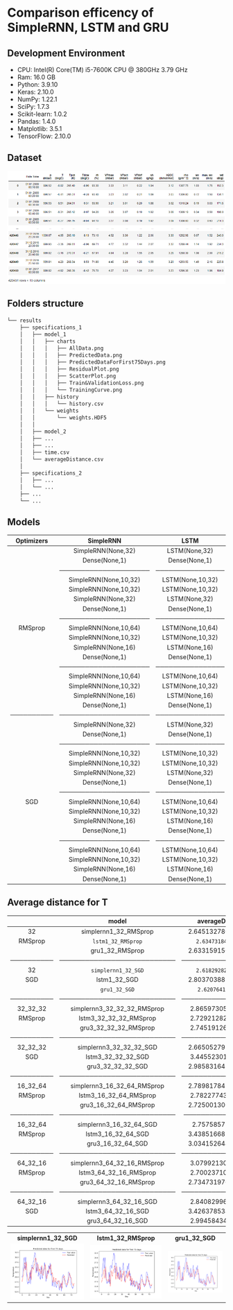 # Comparison efficency of SimpleRNN, LSTM and GRU

## Development Environment
* CPU: Intel(R) Core(TM) i5-7600K CPU @ 380GHz 3.79 GHz
* Ram: 16.0 GB 
* Python: 3.9.10
* Keras: 2.10.0
* NumPy: 1.22.1
* SciPy: 1.7.3
* Scikit-learn: 1.0.2
* Pandas: 1.4.0
* Matplotlib: 3.5.1
* TensorFlow: 2.10.0

## Dataset
![Ilustration of data](https://raw.githubusercontent.com/Glodgar/comparison-RNN/master/img/data.png)

## Folders structure
```
└── results 
    ├── specifications_1
    │   ├── model_1
    │   │   ├── charts
    │   │   │   ├── AllData.png
    │   │   │   ├── PredictedData.png
    │   │   │   ├── PredictedDataForFirst75Days.png
    │   │   │   ├── ResidualPlot.png
    │   │   │   ├── ScatterPlot.png
    │   │   │   ├── Train&ValidationLoss.png
    │   │   │   └── TrainingCurve.png
    │   │   ├── history
    │   │   │   └── history.csv
    │   │   └── weights
    │   │       └── weights.HDF5
    │   │
    │   ├── model_2
    │   ├── ...
    │   ├── ...
    │   ├── time.csv
    │   └── averageDistance.csv
    │
    ├── specifications_2
    │   ├── ...
    │   └── ...
    ├── ...
    └── ...
```

## Models
|Optimizers|SimpleRNN            | LSTM           |GRU            |
|:--------:|:-------------------:|:--------------:|:-------------:|
|          |SimpleRNN(None,32)   | LSTM(None,32)  |GRU(None,32)   |
|          |Dense(None,1)        | Dense(None,1)  |Dense(None,1)  |
|          |─────────────────────|────────────────|───────────────|
|          |SimpleRNN(None,10,32)|LSTM(None,10,32)|GRU(None,10,32)|
|          |SimpleRNN(None,10,32)|LSTM(None,10,32)|GRU(None,10,32)|
|          |SimpleRNN(None,32)   |LSTM(None,32)   |GRU(None,32)   |
|          |Dense(None,1)        |Dense(None,1)   |Dense(None,1)  |
|          |─────────────────────|────────────────|───────────────|
| RMSprop  |SimpleRNN(None,10,64)|LSTM(None,10,64)|GRU(None,10,64)|
|          |SimpleRNN(None,10,32)|LSTM(None,10,32)|GRU(None,10,32)|
|          |SimpleRNN(None,16)   |LSTM(None,16)   |GRU(None,16)   |
|          |Dense(None,1)        |Dense(None,1)   |Dense(None,1)  |
|          |─────────────────────|────────────────|───────────────|
|          |SimpleRNN(None,10,64)|LSTM(None,10,64)|GRU(None,10,64)|
|          |SimpleRNN(None,10,32)|LSTM(None,10,32)|GRU(None,10,32)|
|          |SimpleRNN(None,16)   |LSTM(None,16)   |GRU(None,16)   |
|          |Dense(None,1)        |Dense(None,1)   |Dense(None,1)  |
|──────────|─────────────────────|────────────────|───────────────|
|          |SimpleRNN(None,32)   |LSTM(None,32)   |GRU(None,32)   |
|          |Dense(None,1)        |Dense(None,1)   |Dense(None,1)  |
|          |─────────────────────|────────────────|───────────────|
|          |SimpleRNN(None,10,32)|LSTM(None,10,32)|GRU(None,10,32)|
|          |SimpleRNN(None,10,32)|LSTM(None,10,32)|GRU(None,10,32)|
|          |SimpleRNN(None,32)   |LSTM(None,32)   |GRU(None,32)   |
|          |Dense(None,1)        |Dense(None,1)   |Dense(None,1)  |
|          |─────────────────────|────────────────|───────────────|
| SGD      |SimpleRNN(None,10,64)|LSTM(None,10,64)|GRU(None,10,64)|
|          |SimpleRNN(None,10,32)|LSTM(None,10,32)|GRU(None,10,32)|
|          |SimpleRNN(None,16)   |LSTM(None,16)   |GRU(None,16)   |
|          |Dense(None,1)        |Dense(None,1)   |Dense(None,1)  |
|          |─────────────────────|────────────────|───────────────|
|          |SimpleRNN(None,10,64)|LSTM(None,10,64)|GRU(None,10,64)|
|          |SimpleRNN(None,10,32)|LSTM(None,10,32)|GRU(None,10,32)|
|          |SimpleRNN(None,16)   |LSTM(None,16)   |GRU(None,16)   |
|          |Dense(None,1)        |Dense(None,1)   |Dense(None,1)  |

<!-- ├ ┬ ┼  ┤ -->

## Average distance for T
|          |model                      |averageDistance    |
|:--------:|:-------------------------:|:-----------------:|
|32        |simplernn1_32_RMSprop      |2.6451327808128315 |
|RMSprop   |`lstm1_32_RMSprop`         |`2.634731841976658`|
|          |gru1_32_RMSprop            |2.6331591564837304 |
|──────────|───────────────────────────|───────────────────|
|32        |`simplernn1_32_SGD`        |`2.618292828682733`|
|SGD       |lstm1_32_SGD               |2.8037038837881125 |
|          |`gru1_32_SGD`              |`2.62076415815729` |
|──────────|───────────────────────────|───────────────────|
|32_32_32  |simplernn3_32_32_32_RMSprop|2.865973051694582  |
|RMSprop   |lstm3_32_32_32_RMSprop     |2.729212822038299  |
|          |gru3_32_32_32_RMSprop      |2.745191264720594  |
|──────────|───────────────────────────|───────────────────|
|32_32_32  |simplernn3_32_32_32_SGD    |2.6650527978019385 |
|SGD       |lstm3_32_32_32_SGD         |3.445523014778766  |
|          |gru3_32_32_32_SGD          |2.9858316431687197 |
|──────────|───────────────────────────|───────────────────|
|16_32_64  |simplernn3_16_32_64_RMSprop|2.7898178471202146 |
|RMSprop   |lstm3_16_32_64_RMSprop     |2.782277435279318  |
|          |gru3_16_32_64_RMSprop      |2.7250013006201805 |
|──────────|───────────────────────────|────────────────── |
|16_32_64  |simplernn3_16_32_64_SGD    |2.75758577485546   |
|RMSprop   |lstm3_16_32_64_SGD         |3.4385166828121463 |
|          |gru3_16_32_64_SGD          |3.0341526444499607 |
|──────────|───────────────────────────|───────────────────|
|64_32_16  |simplernn3_64_32_16_RMSprop|3.079921303027137  |
|RMSprop   |lstm3_64_32_16_RMSprop     |2.700237106817222  |
|          |gru3_64_32_16_RMSprop      |2.7347319761429514 |
|──────────|───────────────────────────|───────────────────|
|64_32_16  |simplernn3_64_32_16_SGD    |2.840829965699388  |
|SGD       |lstm3_64_32_16_SGD         |3.4263785342488977 |
|          |gru3_64_32_16_SGD          |2.994584340730189  |


<table align="center">
<tr align='center'>
<th> simplernn1_32_SGD </th>
<th> lstm1_32_RMSprop </th>
<th> gru1_32_SGD </th>
</tr>
<tr>
<td><img src = 'results/T/simplernn1_units_32_Optimizer_SGD_Loss_mae_Epochs_500_BatchSize_100/charts/simplernn1_units_32_Optimizer_SGD_Loss_mae_Epochs_500_BatchSize_100_PredictedDataForFirst75Days.png'>

<td><img src = 'results/T/lstm1_units_32_Optimizer_RMSprop_Loss_mae_Epochs_500_BatchSize_100/charts/lstm1_units_32_Optimizer_RMSprop_Loss_mae_Epochs_500_BatchSize_100_PredictedDataForFirst75Days.png'>

<td><img src = 'results/T/gru1_units_32_Optimizer_SGD_Loss_mae_Epochs_500_BatchSize_100/charts/gru1_units_32_Optimizer_SGD_Loss_mae_Epochs_500_BatchSize_100_PredictedDataForFirst75Days.png'>
</tr>
</table>